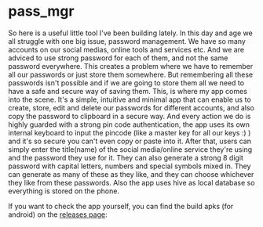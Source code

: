 # pass_mgr

So here is a useful little tool I've been building lately. In this day and age we all struggle with one big issue, password management. We have so many accounts on our social medias, online tools and services etc. And we are adviced to use strong password for each of them, and not the same password everywhere. This creates a problem where we have to remember all our passwords or just store them somewhere. But remembering all these passwords isn't possible and if we are going to store them all we need to have a safe and secure way of saving them. This, is where my app comes into the scene. It's a simple, intuitive and minimal app that can enable us to create, store, edit and delete our passwords for different accounts, and also copy the password to clipboard in a secure way. And every action we do is highly guarded with a strong pin code authentication, the app uses its own internal keyboard to input the pincode (like a master key for all our keys :) ) and it's so secure you can't even copy or paste into it. After that, users can simply enter the title(name) of the social media/online service they're using and the password they use for it. They can also generate a strong 8 digit password with capital letters, numbers and special symbols mixed in. They can generate as many of these as they like, and they can choose whichever they like from these passwords. Also the app uses hive as local database so everything is stored on the phone.


If you want to check the app yourself, you can find the build apks (for android) on the [releases page](https://github.com/Dechie/password-manager/releases/tag/v1.0.0):